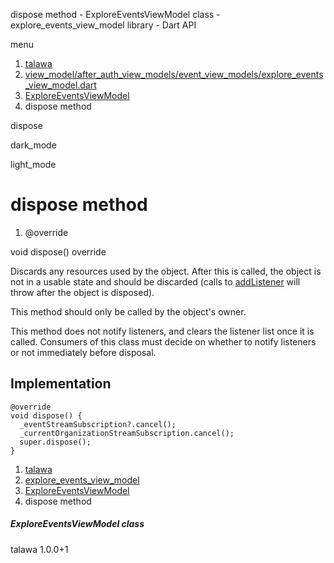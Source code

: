 




dispose method - ExploreEventsViewModel class - explore\_events\_view\_model library - Dart API







menu

1. [talawa](../../index.html)
2. [view\_model/after\_auth\_view\_models/event\_view\_models/explore\_events\_view\_model.dart](../../view_model_after_auth_view_models_event_view_models_explore_events_view_model/view_model_after_auth_view_models_event_view_models_explore_events_view_model-library.html)
3. [ExploreEventsViewModel](../../view_model_after_auth_view_models_event_view_models_explore_events_view_model/ExploreEventsViewModel-class.html)
4. dispose method

dispose


dark\_mode

light\_mode




# dispose method


1. @override

void
dispose()
override

Discards any resources used by the object. After this is called, the
object is not in a usable state and should be discarded (calls to
[addListener](https://api.flutter.dev/flutter/foundation/ChangeNotifier/addListener.html) will throw after the object is disposed).

This method should only be called by the object's owner.

This method does not notify listeners, and clears the listener list once
it is called. Consumers of this class must decide on whether to notify
listeners or not immediately before disposal.


## Implementation

```
@override
void dispose() {
  _eventStreamSubscription?.cancel();
  _currentOrganizationStreamSubscription.cancel();
  super.dispose();
}
```

 


1. [talawa](../../index.html)
2. [explore\_events\_view\_model](../../view_model_after_auth_view_models_event_view_models_explore_events_view_model/view_model_after_auth_view_models_event_view_models_explore_events_view_model-library.html)
3. [ExploreEventsViewModel](../../view_model_after_auth_view_models_event_view_models_explore_events_view_model/ExploreEventsViewModel-class.html)
4. dispose method

##### ExploreEventsViewModel class





talawa
1.0.0+1






